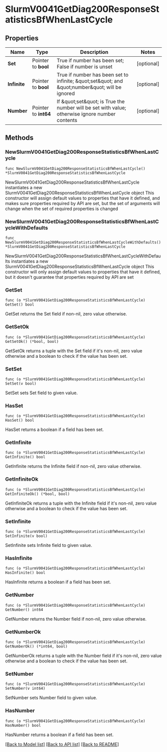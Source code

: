 # SlurmV0041GetDiag200ResponseStatisticsBfWhenLastCycle

## Properties

Name | Type | Description | Notes
------------ | ------------- | ------------- | -------------
**Set** | Pointer to **bool** | True if number has been set; False if number is unset | [optional] 
**Infinite** | Pointer to **bool** | True if number has been set to infinite; \&quot;set\&quot; and \&quot;number\&quot; will be ignored | [optional] 
**Number** | Pointer to **int64** | If \&quot;set\&quot; is True the number will be set with value; otherwise ignore number contents | [optional] 

## Methods

### NewSlurmV0041GetDiag200ResponseStatisticsBfWhenLastCycle

`func NewSlurmV0041GetDiag200ResponseStatisticsBfWhenLastCycle() *SlurmV0041GetDiag200ResponseStatisticsBfWhenLastCycle`

NewSlurmV0041GetDiag200ResponseStatisticsBfWhenLastCycle instantiates a new SlurmV0041GetDiag200ResponseStatisticsBfWhenLastCycle object
This constructor will assign default values to properties that have it defined,
and makes sure properties required by API are set, but the set of arguments
will change when the set of required properties is changed

### NewSlurmV0041GetDiag200ResponseStatisticsBfWhenLastCycleWithDefaults

`func NewSlurmV0041GetDiag200ResponseStatisticsBfWhenLastCycleWithDefaults() *SlurmV0041GetDiag200ResponseStatisticsBfWhenLastCycle`

NewSlurmV0041GetDiag200ResponseStatisticsBfWhenLastCycleWithDefaults instantiates a new SlurmV0041GetDiag200ResponseStatisticsBfWhenLastCycle object
This constructor will only assign default values to properties that have it defined,
but it doesn't guarantee that properties required by API are set

### GetSet

`func (o *SlurmV0041GetDiag200ResponseStatisticsBfWhenLastCycle) GetSet() bool`

GetSet returns the Set field if non-nil, zero value otherwise.

### GetSetOk

`func (o *SlurmV0041GetDiag200ResponseStatisticsBfWhenLastCycle) GetSetOk() (*bool, bool)`

GetSetOk returns a tuple with the Set field if it's non-nil, zero value otherwise
and a boolean to check if the value has been set.

### SetSet

`func (o *SlurmV0041GetDiag200ResponseStatisticsBfWhenLastCycle) SetSet(v bool)`

SetSet sets Set field to given value.

### HasSet

`func (o *SlurmV0041GetDiag200ResponseStatisticsBfWhenLastCycle) HasSet() bool`

HasSet returns a boolean if a field has been set.

### GetInfinite

`func (o *SlurmV0041GetDiag200ResponseStatisticsBfWhenLastCycle) GetInfinite() bool`

GetInfinite returns the Infinite field if non-nil, zero value otherwise.

### GetInfiniteOk

`func (o *SlurmV0041GetDiag200ResponseStatisticsBfWhenLastCycle) GetInfiniteOk() (*bool, bool)`

GetInfiniteOk returns a tuple with the Infinite field if it's non-nil, zero value otherwise
and a boolean to check if the value has been set.

### SetInfinite

`func (o *SlurmV0041GetDiag200ResponseStatisticsBfWhenLastCycle) SetInfinite(v bool)`

SetInfinite sets Infinite field to given value.

### HasInfinite

`func (o *SlurmV0041GetDiag200ResponseStatisticsBfWhenLastCycle) HasInfinite() bool`

HasInfinite returns a boolean if a field has been set.

### GetNumber

`func (o *SlurmV0041GetDiag200ResponseStatisticsBfWhenLastCycle) GetNumber() int64`

GetNumber returns the Number field if non-nil, zero value otherwise.

### GetNumberOk

`func (o *SlurmV0041GetDiag200ResponseStatisticsBfWhenLastCycle) GetNumberOk() (*int64, bool)`

GetNumberOk returns a tuple with the Number field if it's non-nil, zero value otherwise
and a boolean to check if the value has been set.

### SetNumber

`func (o *SlurmV0041GetDiag200ResponseStatisticsBfWhenLastCycle) SetNumber(v int64)`

SetNumber sets Number field to given value.

### HasNumber

`func (o *SlurmV0041GetDiag200ResponseStatisticsBfWhenLastCycle) HasNumber() bool`

HasNumber returns a boolean if a field has been set.


[[Back to Model list]](../README.md#documentation-for-models) [[Back to API list]](../README.md#documentation-for-api-endpoints) [[Back to README]](../README.md)


